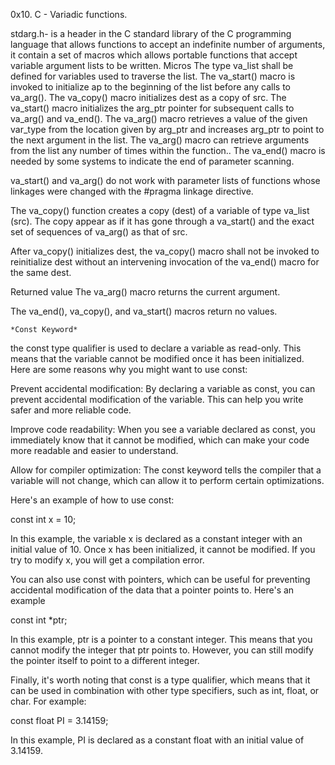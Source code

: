 0x10. C - Variadic functions.

stdarg.h-
is a header in the C standard library of the C programming language that allows functions to accept an indefinite number of arguments, it contain a set of macros which allows portable functions that accept variable argument lists to be written.
 Micros
	The type va_list shall be defined for variables used to traverse the list.
	The va_start() macro is invoked to initialize ap to the beginning of the list before any calls to va_arg().
	The va_copy() macro initializes dest as a copy of src.
	The va_start() macro initializes the arg_ptr pointer for subsequent calls to va_arg() and va_end().	The va_arg() macro retrieves a value of the given var_type from the location given by arg_ptr and increases arg_ptr to point to the next argument in the list. The va_arg() macro can retrieve arguments from the list any number of times within the function..
The va_end() macro is needed by some systems to indicate the end of parameter scanning.

va_start() and va_arg() do not work with parameter lists of functions whose linkages were changed with the #pragma linkage directive.

The va_copy() function creates a copy (dest) of a variable of type va_list (src). The copy appear as if it has gone through a va_start() and the exact set of sequences of va_arg() as that of src.

After va_copy() initializes dest, the va_copy() macro shall not be invoked to reinitialize dest without an intervening invocation of the va_end() macro for the same dest.

Returned value
The va_arg() macro returns the current argument.

The va_end(), va_copy(), and va_start() macros return no values.

	*Const Keyword*
the const type qualifier is used to declare a variable as read-only. This means that the variable cannot be modified once it has been initialized. Here are some reasons why you might want to use const:

Prevent accidental modification: By declaring a variable as const, you can prevent accidental modification of the variable. This can help you write safer and more reliable code.

Improve code readability: When you see a variable declared as const, you immediately know that it cannot be modified, which can make your code more readable and easier to understand.

Allow for compiler optimization: The const keyword tells the compiler that a variable will not change, which can allow it to perform certain optimizations.

Here's an example of how to use const:

const int x = 10;

In this example, the variable x is declared as a constant integer with an initial value of 10. Once x has been initialized, it cannot be modified. If you try to modify x, you will get a compilation error.

You can also use const with pointers, which can be useful for preventing accidental modification of the data that a pointer points to. Here's an example

const int *ptr;

In this example, ptr is a pointer to a constant integer. This means that you cannot modify the integer that ptr points to. However, you can still modify the pointer itself to point to a different integer.

Finally, it's worth noting that const is a type qualifier, which means that it can be used in combination with other type specifiers, such as int, float, or char. For example:

const float PI = 3.14159;

In this example, PI is declared as a constant float with an initial value of 3.14159.
